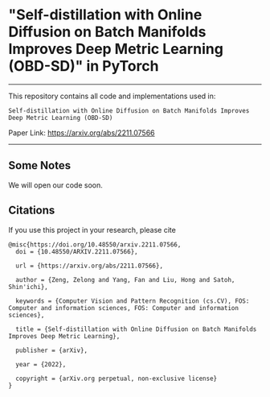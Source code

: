# "Self-distillation with Online Diffusion on Batch Manifolds Improves Deep Metric Learning (OBD-SD)" in PyTorch

---
This repository contains all code and implementations used in:

```
Self-distillation with Online Diffusion on Batch Manifolds Improves Deep Metric Learning (OBD-SD)
```

Paper Link: https://arxiv.org/abs/2211.07566

---
## Some Notes

We will open our code soon.

## Citations

If you use this project in your research, please cite

```
@misc{https://doi.org/10.48550/arxiv.2211.07566,
  doi = {10.48550/ARXIV.2211.07566},
  
  url = {https://arxiv.org/abs/2211.07566},
  
  author = {Zeng, Zelong and Yang, Fan and Liu, Hong and Satoh, Shin'ichi},
  
  keywords = {Computer Vision and Pattern Recognition (cs.CV), FOS: Computer and information sciences, FOS: Computer and information sciences},
  
  title = {Self-distillation with Online Diffusion on Batch Manifolds Improves Deep Metric Learning},
  
  publisher = {arXiv},
  
  year = {2022},
  
  copyright = {arXiv.org perpetual, non-exclusive license}
}

```
